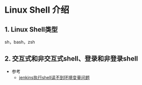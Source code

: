 # Linux Shell 介绍

## 1. Linux Shell类型

sh，bash，zsh

## 2. 交互式和非交互式shell、登录和非登录shell

* 参考
  * [jenkins执行shell读不到环境变量问题](https://blog.csdn.net/zzusimon/article/details/57080337)

